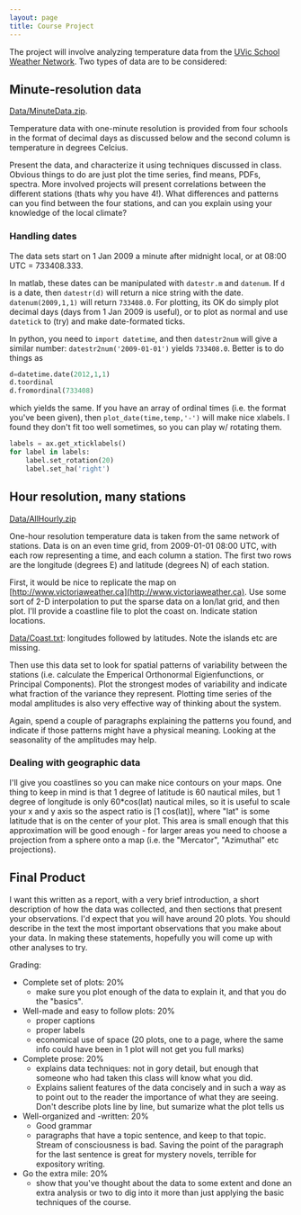 ```yaml
---
layout: page
title: Course Project
---
```


The project will involve analyzing temperature data from the
[UVic School Weather Network](http://www.victoriaweather.ca).  Two types of data are to be considered:

<contents>

## Minute-resolution data

[Data/MinuteData.zip](http://web.uvic.ca/~jklymak/Phy411/Data/MinuteData.zip).

Temperature data with one-minute resolution is provided from four schools in the
format of decimal days as discussed below and the second column is
temperature in degrees Celcius.  

Present the data, and characterize it using  techniques discussed in
class.  Obvious things to do are just plot the time series, find
means, PDFs, spectra.  More involved projects will present
correlations between the different stations (thats why you have 4!).
What differences and patterns can you find between the four stations,
and can you explain using your knowledge of the local climate?  

### Handling dates

The data sets start on 1 Jan 2009 a minute after midnight local, or at
08:00 UTC = 733408.333.  

In matlab, these dates can be manipulated with `datestr.m`
and `datenum`.  If `d` is a date, then `datestr(d)` will return a nice
string with the date.  `datenum(2009,1,1)` will return `733408.0`.  For
plotting, its OK do simply plot decimal days (days from 1 Jan 2009 is
useful), or to plot as normal and use `datetick` to (try) and make
date-formated ticks. 

In python, you need to `import datetime`, and then  `datestr2num` will give a similar number:
`datestr2num('2009-01-01')` yields `733408.0`.  Better is to do things as 

```python
d=datetime.date(2012,1,1)
d.toordinal
d.fromordinal(733408)
```
which yields the same.  If you have an array of ordinal times
(i.e. the format you've been given), then 
`plot_date(time,temp,'-')` will make nice xlabels.  I found they don't
fit too well sometimes, so you can play w/ rotating them.  

```python
labels = ax.get_xticklabels() 
for label in labels: 
    label.set_rotation(20)
    label.set_ha('right')
```



## Hour resolution, many stations

[Data/AllHourly.zip](http://web.uvic.ca/~jklymak/Phy411/Data/AllHourly.zip)

One-hour resolution temperature data is taken from the same network of
stations.  Data is on an even time grid, from 2009-01-01 08:00 UTC,
with each row representing a time, and each column a station.  The
first two rows are the longitude (degrees E) and latitude (degrees N)
of each station.  

First, it would be nice to replicate the map on
[http://www.victoriaweather.ca](http://www.victoriaweather.ca).  Use some sort of 2-D interpolation to
put the sparse data on a lon/lat grid, and then plot.  I'll provide a
coastline file to plot the coast on.  Indicate station locations.

[Data/Coast.txt](http://web.uvic.ca/~jklymak/Phy411/Data/Coasts.txt): longitudes followed by latitudes.  Note the islands
etc are missing.  

Then use this data set to look for spatial patterns of variability
between the stations (i.e. calculate the Emperical Orthonormal
Eigienfunctions, or Principal Components).  Plot the strongest modes
of variability and indicate what fraction of the variance they
represent.  Plotting time series of the modal amplitudes is also very
effective way of thinking about the system.

Again, spend a couple of paragraphs explaining the patterns you found,
and indicate if those patterns might have a physical meaning.  Looking
at the seasonality of the amplitudes may help.

### Dealing with geographic data

I'll give you coastlines so you can make nice contours on your maps.
One thing to keep in mind is that 1 degree of latitude is 60 nautical
miles, but 1 degree of longitude is only 60*cos(lat) nautical miles,
so it is useful to scale your x and y axis so the aspect ratio is [1
cos(lat)], where "lat" is some latitude that is on the center of your
plot.  This area is small enough that this approximation will be good
enough - for larger areas you need to choose a projection from a
sphere onto a map (i.e. the "Mercator", "Azimuthal" etc projections).  

## Final Product

I want this written as a report, with a very brief introduction, a
short description of how the data was collected, and then sections
that present your observations.  I'd expect that you will have around
20 plots.  You should describe in the text the most important
observations that you make about your data.  In making these
statements, hopefully you will come up with other analyses to try.

Grading:  
  
   - Complete set of plots: 20%
      - make sure you plot enough of the data to explain it, and that
        you do the "basics".  
   - Well-made and easy to follow plots: 20%
      - proper captions
      - proper labels
      - economical use of space (20 plots, one to a page, where the
        same info could have been in 1 plot will not get you full marks)
   - Complete prose: 20%
      - explains data techniques: not in gory detail, but enough that
        someone who had taken this class will know what you did. 
      - Explains salient features of the data concisely and in such a
        way as to point out to the reader the importance of what they
        are seeing. Don't describe plots line by line, but sumarize
        what the plot tells us
   - Well-organized and -written: 20%
      - Good grammar
      - paragraphs that have a topic sentence, and keep to that
        topic. Stream of consciousness is bad.  Saving the point of
        the paragraph for the last sentence is great for mystery
        novels, terrible for expository writing.  
   - Go the extra mile: 20% 
      - show that you've thought about the data to some extent and
        done an extra analysis or two to dig into it more than just
        applying the basic techniques of the course.  
